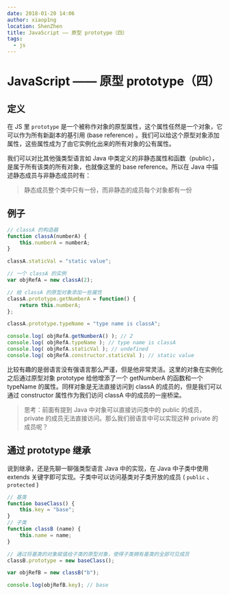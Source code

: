 ```yaml
---
date: 2018-01-20 14:06
author: xiaop1ng
location: ShenZhen
title: JavaScript —— 原型 prototype（四）
tags:
  - js
---
```


# JavaScript —— 原型 prototype（四）

## 定义

 在 JS 里  `prototype`  是一个被称作对象的原型属性，这个属性任然是一个对象，它可以作为所有新副本的基引用 (base reference) 。我们可以给这个原型对象添加属性，这些属性成为了由它实例化出来的所有对象的公有属性。

 我们可以对比其他强类型语言如 Java 中类定义的非静态属性和函数（public），是属于所有该类的所有对象，也就像这里的 base reference。所以在 Java 中描述静态成员与非静态成员时有：

 
> 静态成员整个类中只有一份，而非静态的成员每个对象都有一份
> 
>  
 
## 例子

 
```js
// classA 的构造器
function classA(numberA) {
    this.numberA = numberA;
}

classA.staticVal = "static value";

// 一个 classA 的实例
var objRefA = new classA(2);

// 给 classA 的原型对象添加一些属性
classA.prototype.getNumberA = function() {
    return this.numberA;
};

classA.prototype.typeName = "type name is classA";

console.log( objRefA.getNumberA() ); // 2
console.log( objRefA.typeName ); // type name is classA 
console.log( objRefA.staticVal ); // undefined
console.log( objRefA.constructor.staticVal ); // static value
```
 比较有趣的是弱语言没有强语言那么严谨，但是他非常灵活。这里的对象在实例化之后通过原型对象 prototype 给他增添了一个 getNumberA 的函数和一个 typeName 的属性。同样对象是无法直接访问到 classA 的成员的，但是我们可以通过 constructor 属性作为我们访问 classA 中的成员的一座桥梁。

 
> 思考：前面有提到 Java 中对象可以直接访问类中的 public 的成员，private 的成员无法直接访问。那么我们弱语言中可以实现这种 private 的成员呢？
> 
>  
 
## 通过 prototype 继承

 说到继承，还是先聊一聊强类型语言 Java 中的实现，在 Java 中子类中使用 extends 关键字即可实现。子类中可以访问基类对子类开放的成员 (  `public` 、 `protected`  ) 

 
```js
// 基类
function baseClass() {
    this.key = "base";
}
// 子类
function classB (name) {
    this.name = name;
}

// 通过将基类的对象赋值给子类的原型对象，使得子类拥有基类的全部可见成员
classB.prototype = new baseClass();

var objRefB = new classB("b");

console.log(objRefB.key); // base
```

